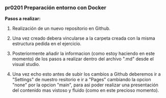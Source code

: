 ### pr0201 Preparación entorno con Docker
**Pasos a realizar:**

1) Realización de un nuevo repositorio en Github.

2) Una vez creado debera vincularse a la carpeta creada con la misma estructura pedida en el ejercicio.

3) Posteriormente añadir la informacion (como estoy haciendo en este momento) de los pasos a realizar dentro del archivo ".md" desde el visual studio.

4) Una vez echo esto antes de subir los cambios a Github deberemos ir a "Settings" de nuestro resitorio e ir a "Pages" cambiando la opcion "none" por la opcion "main", para asi poder realizar una presentación del contenido mas vistoso y fluido (como en este precioso momento).